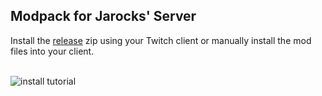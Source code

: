 ## Modpack for Jarocks' Server

Install the [release](https://github.com/jarocks/jarocks-modpack/releases/latest) zip using your Twitch client or manually install the mod files into your client.<br/><br/>

![install tutorial](https://cdn.discordapp.com/attachments/568134611482181643/568206867759628335/tutorial.gif)
